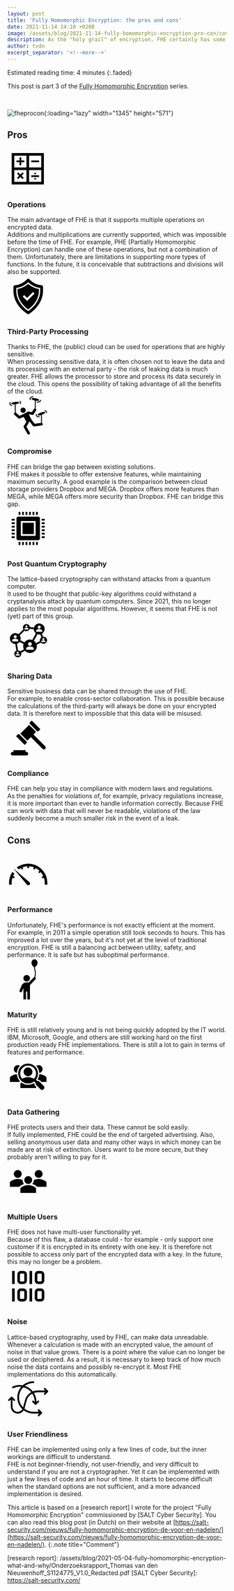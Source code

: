 ```yaml
---
layout: post
title: 'Fully Homomorphic Encryption: the pros and cons'
date: 2021-11-14 14:10 +0200
image: /assets/blog/2021-11-14-fully-homomorphic-encryption-pro-con/cover.svg
description: As the "holy grail" of encryption, FHE certainly has some strong advantages, but it also has its downsides.
author: tvdn
excerpt_separator: '<!--more-->'
---
```


Estimated reading time: 4 minutes
{:.faded}

<!--more-->

This post is part 3 of the [Fully Homomorphic Encryption] series.

<br>

![fheprocon]{:loading="lazy" width="1345" height="571"}

## Pros

<div class="flip-box-container">
    <div class="flip-box-row">
        <div class="flip-box-column">
            <div class="flip-box-column-wrap">
                <div class="flip-box-widget-wrap">
                    <div class="flip-box-element flip-box-widget">
                        <div class="flip-box-widget-container">
                            <div class="flip-card">
                                <div class="flip-card-front">
                                    <div class="flip-card-overlay">
                                        <div class="flip-card-inner">
                                            <div class="icon-wrapper view-default">
                                                <div class="icon">
                                                    <svg xmlns="http://www.w3.org/2000/svg" xmlns:xlink="http://www.w3.org/1999/xlink" width="96" height="96"><defs><clipPath id="clip12"><rect x="148" y="398" width="96" height="96"></rect></clipPath></defs><g clip-path="url(#clip12)" transform="translate(-148 -398)"><path d="M158 409 158 481 232 481 232 409ZM226 442 198 442 198 415 226 415ZM192 415 192 442 164 442 164 415ZM164 448 192 448 192 475 164 475ZM198 475 198 448 226 448 226 475Z"></path><path d="M187 426 180 426 180 419 176 419 176 426 169 426 169 430 176 430 176 437 180 437 180 430 187 430 187 426Z"></path><path d="M185.78 456.05 182.95 453.22 178 458.17 173.05 453.22 170.22 456.05 175.17 461 170.22 465.95 173.05 468.78 178 463.83 182.95 468.78 185.78 465.95 180.83 461 185.78 456.05Z"></path><path d="M203 430 203 426 221 426 221 430Z"></path><path d="M203 464 203 460 221 460 221 464Z"></path><path d="M214 456C214 457.105 213.105 458 212 458 210.895 458 210 457.105 210 456 210 454.895 210.895 454 212 454 213.105 454 214 454.895 214 456Z"></path><path d="M214 468C214 469.105 213.105 470 212 470 210.895 470 210 469.105 210 468 210 466.895 210.895 466 212 466 213.105 466 214 466.895 214 468Z"></path></g></svg>
                                                </div>
                                            </div>
                                            <h3 class="flip-box__layer__title">
                                                Operations
                                            </h3>		
                                            <div class="flip-box__layer__description">
                                                The main advantage of FHE is that it supports multiple operations on encrypted data.
                                            </div>
                                        </div>
                                    </div>
                                </div>
                                <div class="flip-card-back">
                                    <div class="flip-card-overlay">
                                        <div class="flip-card-inner">
                                            <div class="flip-box__layer__description">
                                                Additions and multiplications are currently supported, which was impossible before the time of FHE. For example, PHE (Partially Homomorphic Encryption) can handle one of these operations, but not a combination of them. Unfortunately, there are limitations in supporting more types of functions. In the future, it is conceivable that subtractions and divisions will also be supported.
                                            </div>
                                        </div>
                                    </div>
                                </div>
                            </div>
                        </div>
                    </div>
                </div>
            </div>
        </div>
        <div class="flip-box-column">
            <div class="flip-box-column-wrap">
                <div class="flip-box-widget-wrap">
                    <div class="flip-box-element flip-box-widget">
                        <div class="flip-box-widget-container">
                            <div class="flip-card">
                                <div class="flip-card-front">
                                    <div class="flip-card-overlay">
                                        <div class="flip-card-inner">
                                            <div class="icon-wrapper view-default">
                                                <div class="icon">
                                                    <svg xmlns="http://www.w3.org/2000/svg" xmlns:xlink="http://www.w3.org/1999/xlink" width="96" height="96"><defs><clipPath id="clip10"><rect x="438" y="358" width="96" height="96"></rect></clipPath></defs><g clip-path="url(#clip10)" transform="translate(-438 -358)"><path d="M516.547 380.841C505.941 379.996 496.05 375.156 488.875 367.3 487.522 365.732 485.155 365.558 483.587 366.911 483.448 367.031 483.318 367.161 483.198 367.3 476.023 375.156 466.132 379.996 455.526 380.841 453.555 381.026 452.053 382.688 452.068 384.667L452.068 394.32C452.068 415.306 465.415 434.503 483.947 446.382 485.22 447.2 486.853 447.2 488.126 446.382 506.658 434.5 520.005 415.306 520.005 394.32L520.005 384.667C520.02 382.688 518.518 381.026 516.547 380.841ZM513.505 394.32C513.505 411.02 503.556 427.867 486.891 439.396L486.037 439.987 485.184 439.396C468.518 427.866 458.567 411.015 458.567 394.32L458.567 387.069 459.831 386.869C469.248 385.38 478.013 381.135 485.02 374.669L486.036 373.733 487.053 374.669C494.06 381.135 502.824 385.38 512.241 386.869L513.505 387.069Z"></path><path d="M486.036 377.788C479.093 383.86 470.639 387.945 461.567 389.612L461.567 394.32C461.567 409.747 470.694 425.383 486.037 436.33 501.378 425.385 510.505 409.748 510.505 394.32L510.505 389.612C501.433 387.945 492.979 383.86 486.036 377.788ZM483.468 416.833 473.356 406.72 476.792 403.284 483.468 409.96 497.14 396.288 500.576 399.725Z"></path></g></svg>
                                                </div>
                                            </div>
                                            <h3 class="flip-box__layer__title">
                                                Third-Party Processing
                                            </h3>		
                                            <div class="flip-box__layer__description">
                                                Thanks to FHE, the (public) cloud can be used for operations that are highly sensitive.
                                            </div>
                                        </div>
                                    </div>
                                </div>
                                <div class="flip-card-back">
                                    <div class="flip-card-overlay">
                                        <div class="flip-card-inner">
                                            <div class="flip-box__layer__description">
                                                When processing sensitive data, it is often chosen not to leave the data and its processing with an external party - the risk of leaking data is much greater. FHE allows the processor to store and process its data securely in the cloud. This opens the possibility of taking advantage of all the benefits of the cloud.
                                            </div>
                                        </div>
                                    </div>
                                </div>
                            </div>
                        </div>
                    </div>
                </div>
            </div>
        </div>
        <div class="flip-box-column">
            <div class="flip-box-column-wrap">
                <div class="flip-box-widget-wrap">
                    <div class="flip-box-element flip-box-widget">
                        <div class="flip-box-widget-container">
                            <div class="flip-card">
                                <div class="flip-card-front">
                                    <div class="flip-card-overlay">
                                        <div class="flip-card-inner">
                                            <div class="icon-wrapper view-default">
                                                <div class="icon">
                                                    <svg xmlns="http://www.w3.org/2000/svg" xmlns:xlink="http://www.w3.org/1999/xlink" width="96" height="96"><defs><clipPath id="clip11"><rect x="289" y="423" width="96" height="96"></rect></clipPath></defs><g clip-path="url(#clip11)" transform="translate(-289 -423)"><path d="M319.433 459.413C320.102 462.658 323.276 464.747 326.521 464.077 329.767 463.408 331.855 460.234 331.186 456.989 330.516 453.745 327.345 451.656 324.1 452.324 320.854 452.992 318.764 456.164 319.432 459.41 319.433 459.411 319.433 459.412 319.433 459.413Z"></path><path d="M296.414 444.374C296.204 444.021 296.07 443.627 296.022 443.218 295.907 442.295 296.227 441.372 296.888 440.718L295.419 439.361C293.839 440.981 293.544 443.461 294.7 445.406 295.141 446.121 295.743 446.723 296.457 447.164 297.387 447.731 298.408 448.133 299.475 448.351L299.914 446.4C299.074 446.232 298.269 445.92 297.534 445.479 297.081 445.202 296.697 444.824 296.414 444.374Z"></path><path d="M318.034 439.326C318.245 439.679 318.378 440.073 318.425 440.482 318.541 441.405 318.222 442.329 317.56 442.982L319.028 444.34C320.094 443.258 320.604 441.746 320.41 440.24 320.33 439.552 320.104 438.889 319.748 438.295 319.306 437.58 318.705 436.978 317.991 436.535L316.913 438.218C317.367 438.496 317.75 438.876 318.034 439.326Z"></path><path d="M356.541 438.646 356.432 440.646C356.911 440.672 357.379 440.685 357.832 440.685 359.072 440.7 360.31 440.571 361.52 440.3 362.421 440.098 363.281 439.742 364.06 439.247 364.677 438.848 365.202 438.322 365.6 437.705 366.209 436.735 366.465 435.585 366.325 434.449L364.341 434.699C364.379 435.01 364.367 435.324 364.306 435.631 364.238 435.986 364.104 436.325 363.912 436.631 363.664 437.01 363.339 437.333 362.957 437.577 362.371 437.943 361.726 438.205 361.051 438.353 359.569 438.662 358.051 438.761 356.541 438.646Z"></path><path d="M342.841 433.856C342.228 433.157 341.975 432.212 342.157 431.3 342.225 430.945 342.359 430.606 342.551 430.3 342.799 429.921 343.125 429.598 343.506 429.353 344.092 428.987 344.737 428.724 345.412 428.576 346.469 428.343 347.549 428.233 348.631 428.249L348.631 426.249C347.391 426.232 346.153 426.361 344.943 426.632 344.041 426.833 343.18 427.189 342.4 427.684 341.783 428.084 341.258 428.61 340.859 429.227 340.533 429.744 340.306 430.317 340.191 430.917 339.893 432.404 340.294 433.946 341.278 435.1Z"></path><path d="M355.268 466.49C354.183 468.319 354.373 470.633 355.742 472.26 356.187 472.777 356.731 473.199 357.342 473.501 358.098 473.869 358.913 474.103 359.749 474.194 360.204 474.248 360.663 474.275 361.121 474.273 361.766 474.271 362.41 474.229 363.05 474.149L362.8 472.164C361.868 472.292 360.924 472.307 359.988 472.209 359.38 472.146 358.788 471.979 358.237 471.715 357.865 471.533 357.533 471.278 357.262 470.965 357.045 470.707 356.874 470.413 356.756 470.097 356.427 469.227 356.521 468.254 357.01 467.463Z"></path><path d="M379.766 461.474C379.567 460.941 379.278 460.446 378.91 460.012 378.465 459.496 377.921 459.074 377.31 458.771 376.553 458.404 375.739 458.17 374.903 458.078L374.657 460.063C375.265 460.126 375.857 460.293 376.408 460.557 376.781 460.739 377.112 460.995 377.384 461.308 377.601 461.566 377.772 461.859 377.89 462.175 378.139 462.826 378.144 463.544 377.905 464.198L379.794 464.854C380.186 463.759 380.175 462.561 379.763 461.474Z"></path><path d="M366.368 463.579C361.568 465.379 358.104 467.979 358.633 469.394 359.095 470.628 362.451 470.544 366.493 469.304L366.493 487.244 351.677 489.189 344.162 479.131 338.62 468.057 338.609 467.465 346.509 468.86C347.712 469.072 348.923 468.534 349.572 467.5L355.034 458.761C355.877 457.407 355.51 455.631 354.201 454.721L354.201 436.4C358.566 437.036 362.083 436.58 362.343 435.249 362.632 433.769 358.788 431.772 353.755 430.788 348.722 429.804 344.409 430.207 344.12 431.688 343.841 433.117 347.42 435.026 352.201 436.041L352.201 454.194C351.275 454.279 350.441 454.791 349.946 455.578L345.557 462.6 338.149 461.291C337.888 461.249 337.623 461.242 337.36 461.269 336.831 461.219 336.302 461.366 335.874 461.681L322.974 468.427 322.923 468.465 316.97 470.977 309.241 464C308.973 463.76 308.663 463.572 308.327 463.443L308.327 444.454C313.039 443.761 316.613 442.144 316.439 440.724 316.257 439.224 311.983 438.517 306.893 439.139 301.803 439.761 297.825 441.477 298.008 442.974 298.176 444.349 301.796 445.056 306.327 444.682L306.327 463.375C304.753 463.86 303.87 465.528 304.354 467.102 304.514 467.622 304.813 468.088 305.219 468.45L314.363 476.709C315.228 477.49 316.466 477.7 317.54 477.247L326.38 473.518 326.494 473.618 332.822 484.418 326.846 494.538C326.294 495.472 326.289 496.632 326.834 497.57L335.5 512.505C336.332 513.938 338.168 514.426 339.601 513.594 341.034 512.762 341.522 510.926 340.69 509.493L332.906 496.077 340.14 483.831 340.179 483.825 347.922 494.188C348.572 495.057 349.64 495.508 350.716 495.366L367.84 493.119C369.477 492.91 370.635 491.413 370.426 489.775 370.284 488.669 369.539 487.734 368.493 487.349L368.493 468.612C373.184 466.812 376.541 464.27 376.02 462.878 375.491 461.466 371.169 461.78 366.368 463.579Z"></path></g></svg>
                                                </div>
                                            </div>
                                            <h3 class="flip-box__layer__title">
                                                Compromise
                                            </h3>		
                                            <div class="flip-box__layer__description">
                                                FHE can bridge the gap between existing solutions.
                                            </div>
                                        </div>
                                    </div>
                                </div>
                                <div class="flip-card-back">
                                    <div class="flip-card-overlay">
                                        <div class="flip-card-inner">
                                            <div class="flip-box__layer__description">
                                                FHE makes it possible to offer extensive features, while maintaining maximum security. A good example is the comparison between cloud storage providers Dropbox and MEGA. Dropbox offers more features than MEGA, while MEGA offers more security than Dropbox. FHE can bridge this gap.
                                            </div>
                                        </div>
                                    </div>
                                </div>
                            </div>
                        </div>
                    </div>
                </div>
            </div>
        </div>
        <div class="flip-box-column">
            <div class="flip-box-column-wrap">
                <div class="flip-box-widget-wrap">
                    <div class="flip-box-element flip-box-widget">
                        <div class="flip-box-widget-container">
                            <div class="flip-card">
                                <div class="flip-card-front">
                                    <div class="flip-card-overlay">
                                        <div class="flip-card-inner">
                                            <div class="icon-wrapper view-default">
                                                <div class="icon">
                                                    <svg xmlns="http://www.w3.org/2000/svg" xmlns:xlink="http://www.w3.org/1999/xlink" width="96" height="96"><defs><clipPath id="clip9"><rect x="453" y="222" width="96" height="96"></rect></clipPath></defs><g clip-path="url(#clip9)" transform="translate(-453 -222)"><path d="M463 256 470 256 470 260 463 260Z"></path><path d="M463 248 470 248 470 252 463 252Z"></path><path d="M463 264 470 264 470 268 463 268Z"></path><path d="M463 288 470 288 470 292 463 292Z"></path><path d="M463 280 470 280 470 284 463 284Z"></path><path d="M463 272 470 272 470 276 463 276Z"></path><path d="M532 280 539 280 539 284 532 284Z"></path><path d="M532 288 539 288 539 292 532 292Z"></path><path d="M532 272 539 272 539 276 532 276Z"></path><path d="M532 248 539 248 539 252 532 252Z"></path><path d="M532 264 539 264 539 268 532 268Z"></path><path d="M532 256 539 256 539 260 532 260Z"></path><path d="M503 232 507 232 507 239 503 239Z"></path><path d="M519 232 523 232 523 239 519 239Z"></path><path d="M511 232 515 232 515 239 511 239Z"></path><path d="M495 232 499 232 499 239 495 239Z"></path><path d="M479 232 483 232 483 239 479 239Z"></path><path d="M487 232 491 232 491 239 487 239Z"></path><path d="M487 301 491 301 491 308 487 308Z"></path><path d="M479 301 483 301 483 308 479 308Z"></path><path d="M495 301 499 301 499 308 495 308Z"></path><path d="M503 301 507 301 507 308 503 308Z"></path><path d="M511 301 515 301 515 308 511 308Z"></path><path d="M519 301 523 301 523 308 519 308Z"></path><path d="M488 257 514 257 514 283 488 283Z"></path><path d="M524 243 478 243C475.791 243 474 244.791 474 247L474 293C474 295.209 475.791 297 478 297L524 297C526.209 297 528 295.209 528 293L528 247C528 244.791 526.209 243 524 243ZM518 287 484 287 484 253 518 253Z"></path></g></svg>
                                                </div>
                                            </div>
                                            <h3 class="flip-box__layer__title">
                                                Post Quantum Cryptography
                                            </h3>		
                                            <div class="flip-box__layer__description">
                                                The lattice-based cryptography can withstand attacks from a quantum computer.
                                            </div>
                                        </div>
                                    </div>
                                </div>
                                <div class="flip-card-back">
                                    <div class="flip-card-overlay">
                                        <div class="flip-card-inner">
                                            <div class="flip-box__layer__description">
                                                It used to be thought that public-key algorithms could withstand a cryptanalysis attack by quantum computers. Since 2021, this no longer applies to the most popular algorithms. However, it seems that FHE is not (yet) part of this group.
                                            </div>
                                        </div>
                                    </div>
                                </div>
                            </div>
                        </div>
                    </div>
                </div>
            </div>
        </div>
        <div class="flip-box-column">
            <div class="flip-box-column-wrap">
                <div class="flip-box-widget-wrap">
                    <div class="flip-box-element flip-box-widget">
                        <div class="flip-box-widget-container">
                            <div class="flip-card">
                                <div class="flip-card-front">
                                    <div class="flip-card-overlay">
                                        <div class="flip-card-inner">
                                            <div class="icon-wrapper view-default">
                                                <div class="icon">
                                                    <svg xmlns="http://www.w3.org/2000/svg" xmlns:xlink="http://www.w3.org/1999/xlink" width="96" height="96"><defs><clipPath id="clip872389"><rect x="711" y="568" width="96" height="96"></rect></clipPath></defs><g clip-path="url(#clip872389)" transform="translate(-711 -568)"><path d="M793.9 607.1C793.6 607.1 793.3 607.1 793 607.1L790.4 600.1C796.4 596.7 798.5 589.1 795.2 583.1 791.8 577.1 784.2 575 778.2 578.3 775.3 579.9 773.1 582.7 772.3 585.9L763 584.9C762.3 580.5 758.2 577.4 753.8 578.1 749.8 578.7 746.9 582.1 746.9 586.1 746.9 587.5 747.3 588.9 748 590.2L736.8 601.2C734.7 599.6 732.1 598.7 729.4 598.7 722.5 598.7 716.9 604.3 716.9 611.2 716.9 618.1 722.5 623.7 729.4 623.7L731.9 638.7C727.8 640.5 725.9 645.3 727.7 649.4 729.5 653.5 734.3 655.4 738.4 653.6 742.2 652 744.1 647.8 743 643.8L751.8 639.2C757.5 645.5 767.3 646 773.7 640.3 776.9 637.4 778.8 633.2 778.8 628.9 778.8 627.8 778.7 626.6 778.4 625.5L788.1 620.5C791.1 623.9 796.2 624.2 799.6 621.2 803 618.2 803.3 613.1 800.3 609.7 798.4 608.1 796.2 607.1 793.9 607.1L793.9 607.1ZM793.9 610.1C795.2 610.1 796.2 611.1 796.2 612.4 796.2 613.7 795.2 614.7 793.9 614.7 792.6 614.7 791.6 613.7 791.6 612.4 791.6 612.4 791.6 612.4 791.6 612.4 791.6 611.1 792.6 610.1 793.9 610.1L793.9 610.1ZM784.3 581.6C786.2 581.6 787.8 583.2 787.8 585.1 787.8 587 786.2 588.6 784.3 588.6 782.4 588.6 780.8 587 780.8 585.1 780.8 585.1 780.8 585.1 780.8 585.1 780.8 583.2 782.3 581.6 784.3 581.6ZM777.2 593C777.2 592.5 777.5 591.9 777.9 591.6 778.9 590.9 780.1 590.3 781.3 590 782.2 589.7 783.2 589.6 784.2 589.6 785.2 589.6 786.2 589.8 787.1 590 788.3 590.3 789.5 590.9 790.5 591.7 790.9 592 791.2 592.6 791.2 593.1L791.2 595.8 777.2 595.8 777.2 593ZM754.9 581C756.2 581 757.2 582 757.2 583.3 757.2 584.6 756.2 585.6 754.9 585.6 753.6 585.6 752.6 584.6 752.6 583.3 752.6 583.3 752.6 583.3 752.6 583.3 752.6 582.1 753.6 581 754.9 581L754.9 581ZM750.2 588.5C750.2 588.1 750.4 587.8 750.7 587.6 751.4 587.1 752.2 586.8 753 586.6 753.6 586.4 754.3 586.3 754.9 586.3 755.5 586.3 756.2 586.4 756.8 586.6 757.6 586.8 758.3 587.2 759 587.7 759.3 587.9 759.5 588.3 759.5 588.6L759.5 590.4 750.3 590.4 750.3 588.5ZM729.2 603.6C731.1 603.6 732.7 605.2 732.7 607.1 732.7 609 731.1 610.6 729.2 610.6 727.3 610.6 725.7 609 725.7 607.1 725.7 607.1 725.7 607.1 725.7 607.1 725.8 605.2 727.3 603.6 729.2 603.6L729.2 603.6ZM722.2 617.7 722.2 615C722.2 614.5 722.5 613.9 722.9 613.6 723.9 612.9 725.1 612.3 726.3 612 727.2 611.7 728.2 611.6 729.2 611.6 730.2 611.6 731.2 611.8 732.1 612 733.3 612.3 734.5 612.9 735.5 613.7 735.9 614 736.2 614.6 736.2 615.1L736.2 617.8 722.2 617.7ZM739.5 650.3 730.2 650.3 730.2 648.5C730.2 648.1 730.4 647.8 730.7 647.6 731.4 647.1 732.2 646.7 733 646.5 733.6 646.3 734.3 646.2 734.9 646.2 735.5 646.2 736.2 646.3 736.8 646.5 737.6 646.7 738.3 647.1 739 647.6 739.3 647.8 739.5 648.2 739.5 648.5L739.5 650.3ZM732.5 643.3C732.5 642 733.5 641 734.8 641 736.1 641 737.1 642 737.1 643.3 737.1 644.6 736.1 645.6 734.8 645.6 733.6 645.7 732.6 644.6 732.5 643.3L732.5 643.3ZM740.5 640.5C739.2 639.2 737.4 638.4 735.6 638.2L733.1 623.2C735.5 622.4 737.6 620.9 739.1 618.9L748.4 623.8C746.9 627.8 747.2 632.3 749.2 636.1L740.5 640.5ZM750.3 620.1 741.1 615.3C741.5 614 741.7 612.7 741.7 611.3 741.7 608.7 740.9 606.2 739.4 604.1L750.6 593.2C754.4 595.5 759.4 594.4 761.7 590.6 762 590.1 762.2 589.6 762.4 589.1L771.7 590.1C771.9 593.7 773.7 597.1 776.6 599.3L768.4 614.6C761.9 612 754.4 614.3 750.3 620.1L750.3 620.1ZM767.3 623.8C767.3 626.2 765.3 628.1 762.9 628.1 760.5 628.1 758.6 626.2 758.6 623.8 758.6 621.4 760.5 619.5 762.9 619.5 762.9 619.5 762.9 619.5 763 619.5 765.4 619.5 767.3 621.4 767.3 623.8L767.3 623.8ZM771.6 636.9 754.3 636.9 754.3 633.6C754.3 632.9 754.6 632.3 755.2 631.9 756.5 631 757.9 630.3 759.4 629.8 760.6 629.5 761.8 629.3 763 629.3 764.2 629.3 765.4 629.5 766.6 629.8 768.1 630.2 769.6 630.9 770.8 631.9 771.3 632.3 771.7 633 771.7 633.6L771.6 636.9ZM785.8 615.3C785.8 615.9 785.9 616.5 786.1 617.1L776.9 621.9C775.8 619.7 774.1 617.9 772.1 616.5L780.3 601.2C781.6 601.7 783 601.9 784.4 601.9 785.2 601.9 786 601.8 786.8 601.7L789.4 608.7C787 610.1 785.7 612.6 785.8 615.3ZM798.5 619.3 789.2 619.3 789.2 617.5C789.2 617.1 789.4 616.8 789.7 616.6 790.4 616.1 791.2 615.7 792 615.5 792.6 615.3 793.3 615.2 793.9 615.2 794.5 615.2 795.2 615.3 795.8 615.5 796.6 615.7 797.3 616.1 798 616.6 798.3 616.8 798.5 617.2 798.5 617.5L798.5 619.3Z"></path></g></svg>
                                                </div>
                                            </div>
                                            <h3 class="flip-box__layer__title">
                                                Sharing Data
                                            </h3>		
                                            <div class="flip-box__layer__description">
                                                Sensitive business data can be shared through the use of FHE.
                                            </div>
                                        </div>
                                    </div>
                                </div>
                                <div class="flip-card-back">
                                    <div class="flip-card-overlay">
                                        <div class="flip-card-inner">
                                            <div class="flip-box__layer__description">
                                                For example, to enable cross-sector collaboration. This is possible because the calculations of the third-party will always be done on your encrypted data. It is therefore next to impossible that this data will be misused.
                                            </div>
                                        </div>
                                    </div>
                                </div>
                            </div>
                        </div>
                    </div>
                </div>
            </div>
        </div>
        <div class="flip-box-column">
            <div class="flip-box-column-wrap">
                <div class="flip-box-widget-wrap">
                    <div class="flip-box-element flip-box-widget">
                        <div class="flip-box-widget-container">
                            <div class="flip-card">
                                <div class="flip-card-front">
                                    <div class="flip-card-overlay">
                                        <div class="flip-card-inner">
                                            <div class="icon-wrapper view-default">
                                                <div class="icon">
                                                    <svg xmlns="http://www.w3.org/2000/svg" xmlns:xlink="http://www.w3.org/1999/xlink" width="96" height="96"><defs><clipPath id="clip13"><rect x="100" y="285" width="96" height="96"></rect></clipPath></defs><g clip-path="url(#clip13)" transform="translate(-100 -285)"><path d="M144 365 142 365 142 361 114 361 114 365 112 365C109.8 365 108 366.8 108 369 108 371.2 109.8 373 112 373L144 373C146.2 373 148 371.2 148 369 148 366.8 146.2 365 144 365Z"></path><path d="M143.9 345.1C145.1 343.9 145.1 342 143.9 340.9L128.1 325.1C126.9 323.9 125 323.9 123.9 325.1L120 329 140 349 143.9 345.1Z"></path><path d="M167.9 316.9C169.1 318.1 171 318.1 172.1 316.9L176 313 156 293 152.1 296.9C150.9 298.1 150.9 300 152.1 301.1L167.9 316.9Z"></path><path d="M187 352 160 325 166 319 150 303 130 323 146 339 154 331 181 358C182.7 359.7 185.3 359.7 187 358 188.7 356.3 188.7 353.7 187 352Z"></path></g></svg>
                                                </div>
                                            </div>
                                            <h3 class="flip-box__layer__title">
                                                Compliance
                                            </h3>		
                                            <div class="flip-box__layer__description">
                                                FHE can help you stay in compliance with modern laws and regulations.
                                            </div>
                                        </div>
                                    </div>
                                </div>
                                <div class="flip-card-back">
                                    <div class="flip-card-overlay">
                                        <div class="flip-card-inner">
                                            <div class="flip-box__layer__description">
                                                As the penalties for violations of, for example, privacy regulations increase, it is more important than ever to handle information correctly. Because FHE can work with data that will never be readable, violations of the law suddenly become a much smaller risk in the event of a leak.
                                            </div>
                                        </div>
                                    </div>
                                </div>
                            </div>
                        </div>
                    </div>
                </div>
            </div>
        </div>
    </div>
</div>

## Cons

<div class="flip-box-container">
    <div class="flip-box-row">
        <div class="flip-box-column">
            <div class="flip-box-column-wrap">
                <div class="flip-box-widget-wrap">
                    <div class="flip-box-element flip-box-widget">
                        <div class="flip-box-widget-container">
                            <div class="flip-card">
                                <div class="flip-card-front con">
                                    <div class="flip-card-overlay">
                                        <div class="flip-card-inner">
                                            <div class="icon-wrapper view-default">
                                                <div class="icon">
                                                    <svg xmlns="http://www.w3.org/2000/svg" xmlns:xlink="http://www.w3.org/1999/xlink" width="96" height="96"><defs><clipPath id="clip89328"><rect x="899" y="432" width="96" height="96"></rect></clipPath></defs><g clip-path="url(#clip89328)" transform="translate(-899 -432)"><path d="M949.006 462.1 949.006 466.1C948.306 466.1 947.706 466 947.006 466 946.338 465.983 945.669 466.017 945.006 466.1L945.006 462.1C941.241 462.285 937.529 463.061 934.006 464.4L935.506 468C934.206 468.5 933.006 469 931.806 469.6L930.306 465.9C928.45 466.81 926.676 467.881 925.006 469.1L920.706 464.8C928.28 459.08 937.515 455.99 947.006 456 971.307 456 991.006 475.699 991.006 500L991.006 504 985.006 504 985.006 500C984.993 495.992 984.352 492.01 983.106 488.2L979.406 489.7C979.006 488.4 978.506 487.2 978.006 486L981.706 484.5C980.195 481.111 978.171 477.974 975.706 475.2L972.906 478C972.024 476.985 971.089 476.017 970.106 475.1L972.906 472.3C970.156 469.744 967.059 467.589 963.706 465.9L962.206 469.6C961.006 469 959.806 468.5 958.506 468L960.006 464.3C956.477 462.994 952.765 462.252 949.006 462.1Z"></path><path d="M910.906 474.8 915.206 479.1C914.104 480.789 913.135 482.561 912.306 484.4L916.006 486C915.506 487.2 915.006 488.5 914.606 489.7L910.906 488.2C909.66 492.01 909.019 495.992 909.006 500L909.006 504 903.006 504 903.006 500C902.986 490.987 905.744 482.188 910.906 474.8Z"></path><path d="M949.806 498.2C950.006 498.3 950.106 498.5 950.306 498.7 951.747 500.408 951.529 502.961 949.821 504.401 948.113 505.842 945.56 505.625 944.12 503.917 944.115 503.911 944.111 503.906 944.106 503.9L913.006 467Z"></path></g></svg>
                                                </div>
                                            </div>
                                            <h3 class="flip-box__layer__title">
                                                Performance
                                            </h3>		
                                            <div class="flip-box__layer__description">
                                                Unfortunately, FHE's performance is not exactly efficient at the moment.
                                            </div>
                                        </div>
                                    </div>
                                </div>
                                <div class="flip-card-back">
                                    <div class="flip-card-overlay">
                                        <div class="flip-card-inner">
                                            <div class="flip-box__layer__description">
                                                For example, in 2011 a simple operation still took seconds to hours. This has improved a lot over the years, but it's not yet at the level of traditional encryption. FHE is still a balancing act between utility, safety, and performance. It is safe but has suboptimal performance.
                                            </div>
                                        </div>
                                    </div>
                                </div>
                            </div>
                        </div>
                    </div>
                </div>
            </div>
        </div>
        <div class="flip-box-column">
            <div class="flip-box-column-wrap">
                <div class="flip-box-widget-wrap">
                    <div class="flip-box-element flip-box-widget">
                        <div class="flip-box-widget-container">
                            <div class="flip-card">
                                <div class="flip-card-front con">
                                    <div class="flip-card-overlay">
                                        <div class="flip-card-inner">
                                            <div class="icon-wrapper view-default">
                                                <div class="icon">
                                                    <svg xmlns="http://www.w3.org/2000/svg" xmlns:xlink="http://www.w3.org/1999/xlink" width="96" height="96"><defs><clipPath id="clip784378"><rect x="761" y="387" width="96" height="96"></rect></clipPath></defs><g clip-path="url(#clip784378)" transform="translate(-761 -387)"><path d="M830.5 397C830.5 392.58 827.37 389 823.5 389 819.63 389 816.5 392.58 816.5 397 816.5 401 819.71 405.84 822.5 406.81 822.495 406.873 822.495 406.937 822.5 407 822.438 409.461 822.776 411.917 823.5 414.27 824.195 416.444 824.533 418.717 824.5 421 824.533 423.283 824.195 425.556 823.5 427.73 823.29 428.45 823.08 429.19 822.91 430.06 822.296 430.168 821.731 430.469 821.3 430.92L810.65 442 803.78 442C799.09 442.35 795.13 446.07 794.18 448.5 793.94 449.13 791.06 455.92 789.18 460.33 788.535 461.854 789.247 463.613 790.77 464.26 791.139 464.422 791.537 464.504 791.94 464.5 793.141 464.501 794.227 463.785 794.7 462.68L798 454.93 798 481 804 481 804 463 807 463 807 481 813 481 813 448.21 825.66 435.08C826.808 433.887 826.772 431.989 825.58 430.84 825.382 430.654 825.16 430.496 824.92 430.37 825.08 429.62 825.27 428.95 825.46 428.27 826.184 425.917 826.522 423.461 826.46 421 826.522 418.539 826.184 416.083 825.46 413.73 824.765 411.556 824.427 409.283 824.46 407 824.465 406.937 824.465 406.873 824.46 406.81 827.29 405.84 830.5 401 830.5 397Z"></path><path d="M813 432.5C813 436.642 809.642 440 805.5 440 801.358 440 798 436.642 798 432.5 798 428.358 801.358 425 805.5 425 809.642 425 813 428.358 813 432.5Z"></path></g></svg>
                                                </div>
                                            </div>
                                            <h3 class="flip-box__layer__title">
                                                Maturity
                                            </h3>		
                                            <div class="flip-box__layer__description">
                                                FHE is still relatively young and is not being quickly adopted by the IT world.
                                            </div>
                                        </div>
                                    </div>
                                </div>
                                <div class="flip-card-back">
                                    <div class="flip-card-overlay">
                                        <div class="flip-card-inner">
                                            <div class="flip-box__layer__description">
                                                IBM, Microsoft, Google, and others are still working hard on the first production ready FHE implementations. There is still a lot to gain in terms of features and performance.
                                            </div>
                                        </div>
                                    </div>
                                </div>
                            </div>
                        </div>
                    </div>
                </div>
            </div>
        </div>
        <div class="flip-box-column">
            <div class="flip-box-column-wrap">
                <div class="flip-box-widget-wrap">
                    <div class="flip-box-element flip-box-widget">
                        <div class="flip-box-widget-container">
                            <div class="flip-card">
                                <div class="flip-card-front con">
                                    <div class="flip-card-overlay">
                                        <div class="flip-card-inner">
                                            <div class="icon-wrapper view-default">
                                                <div class="icon">
                                                    <svg xmlns="http://www.w3.org/2000/svg" xmlns:xlink="http://www.w3.org/1999/xlink" width="96" height="96"><defs><clipPath id="clip87328"><rect x="1062" y="205" width="96" height="96"></rect></clipPath></defs><g clip-path="url(#clip87328)" transform="translate(-1062 -205)"><path d="M1126.3 274.1C1124.8 272.6 1123.9 270.5 1123.9 268.4L1123.3 267.8C1114.2 273.4 1102.6 272.8 1094.1 266.3L1093.8 266.5C1092.7 267.3 1092 268.6 1092 270L1092 279 1128 279 1128 275.8 1126.3 274.1Z"></path><path d="M1135.5 244.5C1140.4 243.7 1143.7 239 1142.9 234.1 1142.1 229.2 1137.4 225.9 1132.5 226.7 1131.1 226.9 1129.8 227.5 1128.7 228.3 1132.8 232.7 1135.2 238.4 1135.5 244.5Z"></path><path d="M1150.2 252.4C1147.6 250.4 1144.6 248.9 1141.4 248.2 1139.5 247.6 1137.5 247.3 1135.5 247.1 1135.3 251.4 1134 255.6 1131.7 259.3L1132.3 259.9C1134.4 259.9 1136.5 260.8 1138 262.3L1140.7 265 1152 265 1152 256C1152 254.6 1151.4 253.2 1150.2 252.4Z"></path><path d="M1145.4 273.9 1136 264.4C1134.7 263.2 1133 262.6 1131.2 263L1127.8 259.7C1130.9 255.7 1132.5 250.9 1132.5 245.9 1132.6 233.3 1122.4 223 1109.7 222.9 1097 222.8 1086.9 233 1086.9 245.6 1086.9 258.2 1097 268.5 1109.7 268.6 1114.7 268.6 1119.6 267 1123.7 263.9L1127.1 267.2C1126.8 268.9 1127.3 270.7 1128.5 272L1138 281.5C1140 283.6 1143.4 283.7 1145.5 281.7 1147.6 279.7 1147.7 276.3 1145.7 274.2 1145.6 274.1 1145.5 274 1145.4 273.9L1145.4 273.9ZM1109.8 227.6C1119.9 227.6 1128 235.7 1128 245.8 1128 250.1 1126.5 254.3 1123.7 257.5 1121.8 256.6 1119.9 255.9 1117.9 255.4 1115.2 254.6 1112.4 254.1 1109.6 254.1 1106.8 254.1 1104 254.6 1101.3 255.4 1099.4 255.9 1097.6 256.6 1095.9 257.6 1089.4 250 1090.3 238.5 1097.9 232 1101.2 229.1 1105.4 227.6 1109.8 227.6Z"></path><path d="M1119.7 241.8C1119.7 247.378 1115.18 251.9 1109.6 251.9 1104.02 251.9 1099.5 247.378 1099.5 241.8 1099.5 236.222 1104.02 231.7 1109.6 231.7 1115.18 231.7 1119.7 236.222 1119.7 241.8Z"></path><path d="M1084 247.1C1082.2 247.3 1080.4 247.6 1078.6 248.2 1075.5 249.1 1072.5 250.6 1069.8 252.4 1068.6 253.2 1068 254.6 1068 256L1068 265 1089.6 265C1090 264.4 1090.5 263.9 1091.1 263.5 1086.8 259 1084.3 253.2 1084 247.1Z"></path><path d="M1084 244.4C1084.3 238.3 1086.8 232.6 1091 228.1 1086.9 225.3 1081.3 226.4 1078.5 230.6 1075.7 234.8 1076.8 240.3 1081 243.1 1081.9 243.7 1082.9 244.1 1084 244.4Z"></path></g></svg>
                                                </div>
                                            </div>
                                            <h3 class="flip-box__layer__title">
                                                Data Gathering
                                            </h3>		
                                            <div class="flip-box__layer__description">
                                                FHE protects users and their data. These cannot be sold easily.
                                            </div>
                                        </div>
                                    </div>
                                </div>
                                <div class="flip-card-back">
                                    <div class="flip-card-overlay">
                                        <div class="flip-card-inner">
                                            <div class="flip-box__layer__description">
                                                If fully implemented, FHE could be the end of targeted advertising. Also, selling anonymous user data and many other ways in which money can be made are at risk of extinction. Users want to be more secure, but they probably aren't willing to pay for it.
                                            </div>
                                        </div>
                                    </div>
                                </div>
                            </div>
                        </div>
                    </div>
                </div>
            </div>
        </div>
        <div class="flip-box-column">
            <div class="flip-box-column-wrap">
                <div class="flip-box-widget-wrap">
                    <div class="flip-box-element flip-box-widget">
                        <div class="flip-box-widget-container">
                            <div class="flip-card">
                                <div class="flip-card-front con">
                                    <div class="flip-card-overlay">
                                        <div class="flip-card-inner">
                                            <div class="icon-wrapper view-default">
                                                <div class="icon">
                                                    <svg xmlns="http://www.w3.org/2000/svg" xmlns:xlink="http://www.w3.org/1999/xlink" width="96" height="96"><defs><clipPath id="clip20"><rect x="705" y="318" width="96" height="96"></rect></clipPath></defs><g clip-path="url(#clip20)" transform="translate(-705 -318)"><path d="M738 348.8C738 353.771 733.971 357.8 729 357.8 724.029 357.8 720 353.771 720 348.8 720 343.829 724.029 339.8 729 339.8 733.971 339.8 738 343.829 738 348.8Z"></path><path d="M786 348.8C786 353.771 781.971 357.8 777 357.8 772.029 357.8 768 353.771 768 348.8 768 343.829 772.029 339.8 777 339.8 781.971 339.8 786 343.829 786 348.8Z"></path><path d="M771 392.2 771 383.2C771 381.8 770.4 380.4 769.2 379.6 766.8 377.6 763.6 376.2 760.4 375.4 758.2 374.8 755.6 374.2 753 374.2 750.6 374.2 748 374.6 745.6 375.4 742.4 376.2 739.4 377.8 736.8 379.6 735.6 380.6 735 381.8 735 383.2L735 392.2 771 392.2Z"></path><path d="M762 362.8C762 367.771 757.971 371.8 753 371.8 748.029 371.8 744 367.771 744 362.8 744 357.829 748.029 353.8 753 353.8 757.971 353.8 762 357.829 762 362.8Z"></path><path d="M793.2 365.6C790.8 363.6 787.6 362.2 784.4 361.4 782.2 360.8 779.6 360.2 777 360.2 774.6 360.2 772 360.6 769.6 361.4 768.4 361.8 767.2 362.2 766 362.8L766 363C766 366.4 764.6 369.6 762.4 371.8 766.2 373 769.2 374.6 771.6 376.4 772.2 377 772.8 377.4 773.2 378.2L795 378.2 795 369.2C795 367.8 794.4 366.4 793.2 365.6Z"></path><path d="M734.4 376.4 734.4 376.4C737.2 374.4 740.4 372.8 743.6 371.8 741.4 369.4 740 366.4 740 363 740 362.8 740 362.8 740 362.6 738.8 362.2 737.6 361.6 736.4 361.4 734.2 360.8 731.6 360.2 729 360.2 726.6 360.2 724 360.6 721.6 361.4 718.4 362.4 715.4 363.8 712.8 365.6 711.6 366.4 711 367.8 711 369.2L711 378.2 732.6 378.2C733.2 377.4 733.6 377 734.4 376.4Z"></path></g></svg>
                                                </div>
                                            </div>
                                            <h3 class="flip-box__layer__title">
                                                Multiple Users
                                            </h3>		
                                            <div class="flip-box__layer__description">
                                                FHE does not have multi-user functionality yet.
                                            </div>
                                        </div>
                                    </div>
                                </div>
                                <div class="flip-card-back">
                                    <div class="flip-card-overlay">
                                        <div class="flip-card-inner">
                                            <div class="flip-box__layer__description">
                                                Because of this flaw, a database could - for example - only support one customer if it is encrypted in its entirety with one key. It is therefore not possible to access only part of the encrypted data with a key. In the future, this may no longer be a problem.
                                            </div>
                                        </div>
                                    </div>
                                </div>
                            </div>
                        </div>
                    </div>
                </div>
            </div>
        </div>
        <div class="flip-box-column">
            <div class="flip-box-column-wrap">
                <div class="flip-box-widget-wrap">
                    <div class="flip-box-element flip-box-widget">
                        <div class="flip-box-widget-container">
                            <div class="flip-card">
                                <div class="flip-card-front con">
                                    <div class="flip-card-overlay">
                                        <div class="flip-card-inner">
                                            <div class="icon-wrapper view-default">
                                                <div class="icon">
                                                    <svg xmlns="http://www.w3.org/2000/svg" xmlns:xlink="http://www.w3.org/1999/xlink" width="96" height="96"><defs><clipPath id="clip17"><rect x="1016" y="376" width="96" height="96"></rect></clipPath></defs><g clip-path="url(#clip17)" transform="translate(-1016 -376)"><path d="M1027.01 389 1033.01 389 1033.01 419 1027.01 419Z"></path><path d="M1053.01 395C1054.11 395 1055.01 395.895 1055.01 397L1055.01 411C1055.01 412.105 1054.11 413 1053.01 413L1047.01 413C1045.9 413 1045.01 412.105 1045.01 411L1045.01 397C1045.01 395.895 1045.9 395 1047.01 395L1053.01 395M1053.01 389 1047.01 389C1042.59 389 1039.01 392.582 1039.01 397L1039.01 411C1039.01 415.418 1042.59 419 1047.01 419L1053.01 419C1057.42 419 1061.01 415.418 1061.01 411L1061.01 397C1061.01 392.582 1057.42 389 1053.01 389Z"></path><path d="M1067.01 389 1073.01 389 1073.01 419 1067.01 419Z"></path><path d="M1093.01 395C1094.11 395 1095.01 395.895 1095.01 397L1095.01 411C1095.01 412.105 1094.11 413 1093.01 413L1087.01 413C1085.9 413 1085.01 412.105 1085.01 411L1085.01 397C1085.01 395.895 1085.9 395 1087.01 395L1093.01 395M1093.01 389 1087.01 389C1082.59 389 1079.01 392.582 1079.01 397L1079.01 411C1079.01 415.418 1082.59 419 1087.01 419L1093.01 419C1097.42 419 1101.01 415.418 1101.01 411L1101.01 397C1101.01 392.582 1097.42 389 1093.01 389Z"></path><path d="M1027.01 429 1033.01 429 1033.01 459 1027.01 459Z"></path><path d="M1053.01 435C1054.11 435 1055.01 435.895 1055.01 437L1055.01 451C1055.01 452.105 1054.11 453 1053.01 453L1047.01 453C1045.9 453 1045.01 452.105 1045.01 451L1045.01 437C1045.01 435.895 1045.9 435 1047.01 435L1053.01 435M1053.01 429 1047.01 429C1042.59 429 1039.01 432.582 1039.01 437L1039.01 451C1039.01 455.418 1042.59 459 1047.01 459L1053.01 459C1057.42 459 1061.01 455.418 1061.01 451L1061.01 437C1061.01 432.582 1057.42 429 1053.01 429Z"></path><path d="M1067.01 429 1073.01 429 1073.01 459 1067.01 459Z"></path><path d="M1093.01 435C1094.11 435 1095.01 435.895 1095.01 437L1095.01 451C1095.01 452.105 1094.11 453 1093.01 453L1087.01 453C1085.9 453 1085.01 452.105 1085.01 451L1085.01 437C1085.01 435.895 1085.9 435 1087.01 435L1093.01 435M1093.01 429 1087.01 429C1082.59 429 1079.01 432.582 1079.01 437L1079.01 451C1079.01 455.418 1082.59 459 1087.01 459L1093.01 459C1097.42 459 1101.01 455.418 1101.01 451L1101.01 437C1101.01 432.582 1097.42 429 1093.01 429Z"></path></g></svg>
                                                </div>
                                            </div>
                                            <h3 class="flip-box__layer__title">
                                                Noise
                                            </h3>		
                                            <div class="flip-box__layer__description">
                                                Lattice-based cryptography, used by FHE, can make data unreadable.
                                            </div>
                                        </div>
                                    </div>
                                </div>
                                <div class="flip-card-back">
                                    <div class="flip-card-overlay">
                                        <div class="flip-card-inner">
                                            <div class="flip-box__layer__description">
                                                Whenever a calculation is made with an encrypted value, the amount of noise in that value grows. There is a point where the value can no longer be used or deciphered. As a result, it is necessary to keep track of how much noise the data contains and possibly re-encrypt it. Most FHE implementations do this automatically.
                                            </div>
                                        </div>
                                    </div>
                                </div>
                            </div>
                        </div>
                    </div>
                </div>
            </div>
        </div>
        <div class="flip-box-column">
            <div class="flip-box-column-wrap">
                <div class="flip-box-widget-wrap">
                    <div class="flip-box-element flip-box-widget">
                        <div class="flip-box-widget-container">
                            <div class="flip-card">
                                <div class="flip-card-front con">
                                    <div class="flip-card-overlay">
                                        <div class="flip-card-inner">
                                            <div class="icon-wrapper view-default">
                                                <div class="icon">
                                                    <svg xmlns="http://www.w3.org/2000/svg" xmlns:xlink="http://www.w3.org/1999/xlink" width="96" height="96"><defs><clipPath id="clip0"><rect x="862" y="192" width="96" height="96"></rect></clipPath></defs><g clip-path="url(#clip0)" transform="translate(-862 -192)"><path d="M870 241.4 870 257.8C870 266.7 877.2 273.9 886.1 273.9 891.7 273.9 896.8 271 899.8 266.3 906.2 271.1 913.9 273.7 921.9 273.7L935 273.7 935.5 273.7 932.6 276.6C931.8 277.4 931.8 278.6 932.6 279.4 933.4 280.2 934.6 280.2 935.4 279.4L941.4 273.4C942.2 272.6 942.2 271.4 941.4 270.6L935.4 264.5C934.7 263.7 933.4 263.6 932.6 264.3 931.8 265 931.7 266.3 932.4 267.1L932.4 267.1 932.5 267.2 934.5 269.3 934.8 269.6 921.9 269.6C914.5 269.6 907.3 267.1 901.5 262.5 901.6 262.3 901.7 262 901.7 261.8L906.3 244.3C908.2 237.3 912.9 231.3 919.3 227.9 923 233.6 925 240.2 925 246.9L925 247.1 922.4 244.5C921.6 243.7 920.4 243.7 919.6 244.5 918.8 245.3 918.8 246.5 919.6 247.3L925.6 253.3C926.4 254.1 927.6 254.1 928.4 253.3L934.5 247.3C935.3 246.5 935.4 245.3 934.6 244.5 933.9 243.7 932.6 243.6 931.8 244.4L931.7 244.5 929 247.2 929 246.9C929 239.6 926.9 232.5 923.1 226.4 925.9 225.4 928.8 224.9 931.8 224.9L949.2 224.9 946.6 227.5C945.8 228.3 945.8 229.6 946.6 230.3 947.4 231 948.7 231.1 949.4 230.3L955.4 224.3C956.2 223.5 956.2 222.3 955.4 221.5L955.4 221.5 949.4 215.4C948.6 214.6 947.4 214.5 946.6 215.3 945.8 216 945.7 217.3 946.5 218.1L946.6 218.2 949.2 220.8 931.7 220.8C927.9 220.8 924.2 221.5 920.6 222.9 915.9 217 909.6 212.5 902.4 210.2 908 206 914.9 203.8 921.9 203.8 923 203.8 923.9 202.9 923.9 201.8 923.9 200.7 923 199.8 921.9 199.8 913 199.8 904.3 203.1 897.6 209 889.7 207.5 881.5 208.5 874.1 212 873.1 212.5 872.6 213.6 873.1 214.6 873.6 215.6 874.7 216.1 875.7 215.6 875.7 215.6 875.7 215.6 875.8 215.6 880.4 213.4 885.4 212.3 890.4 212.3 891.6 212.3 892.8 212.4 894 212.5 880.9 227.5 882.1 250.1 896.6 263.6 893.3 269.4 885.9 271.5 880.1 268.2 876.3 266.1 873.9 262 873.9 257.6L873.9 241.9 873.9 241.6 876.5 244.2C877.3 245 878.5 245 879.3 244.2 880.1 243.4 880.1 242.2 879.3 241.4L873.3 235.4C872.5 234.6 871.3 234.6 870.5 235.4L864.4 241.4C863.6 242.1 863.5 243.4 864.2 244.2 864.9 245 866.2 245.1 867 244.4L867 244.4 867.1 244.3 870 241.4ZM902.5 243.4 898.2 259.6C885.7 246.6 886 226 898.8 213.4 905.9 215.2 912.3 219.1 917 224.8 909.8 228.8 904.6 235.5 902.5 243.4Z"></path></g></svg>
                                                </div>
                                            </div>
                                            <h3 class="flip-box__layer__title">
                                                User Friendliness
                                            </h3>		
                                            <div class="flip-box__layer__description">
                                                FHE can be implemented using only a few lines of code, but the inner workings are difficult to understand.
                                            </div>
                                        </div>
                                    </div>
                                </div>
                                <div class="flip-card-back">
                                    <div class="flip-card-overlay">
                                        <div class="flip-card-inner">
                                            <div class="flip-box__layer__description">
                                                FHE is not beginner-friendly, not user-friendly, and very difficult to understand if you are not a cryptographer. Yet it can be implemented with just a few lines of code and an hour of time. It starts to become difficult when the standard options are not sufficient, and a more advanced implementation is desired.
                                            </div>
                                        </div>
                                    </div>
                                </div>
                            </div>
                        </div>
                    </div>
                </div>
            </div>
        </div>
    </div>
</div>

This article is based on a [research report] I wrote for the project "Fully Homomorphic Encryption" commissioned by [SALT Cyber Security]. You can also read this blog post (in Dutch) on their website at [https://salt-security.com/nieuws/fully-homomorphic-encryption-de-voor-en-nadelen/](https://salt-security.com/nieuws/fully-homomorphic-encryption-de-voor-en-nadelen/).
{:.note title="Comment"}

<!-- Links -->

[fully homomorphic encryption]: /fhe

[research report]: /assets/blog/2021-05-04-fully-homomorphic-encryption-what-and-why/Onderzoeksrapport_Thomas van den Nieuwenhoff_S1124775_V1.0_Redacted.pdf
[SALT Cyber Security]: https://salt-security.com/

<!-- Images -->

[fheprocon]: /assets/blog/2021-11-14-fully-homomorphic-encryption-pro-con/fheprocon.svg
